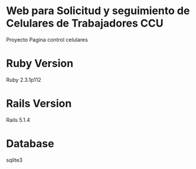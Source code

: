 # Web para Solicitud y seguimiento de Celulares de Trabajadores CCU
Proyecto Pagina control celulares

# Ruby Version
Ruby 2.3.1p112

# Rails Version
Rails 5.1.4

# Database
sqlite3
